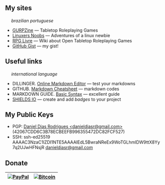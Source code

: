 ## My sites
<img src="https://hatscripts.github.io/circle-flags/flags/br.svg" width="16"> *brazilian portuguese*
* [GURPZine](https://www.gurpzine.com.br) — Tabletop Roleplaying Games
* [Linuxers Noobs](http://linuxernoob.blogspot.com) — Adventures of a linux newbie
* [RPG Livre](https://www.gurpzine.com.br/wiki) — Wiki about Open Tabletop Roleplaying Games
* [GitHub Gist](https://gist.github.com/nerun) — my gist!
<!--
![alt text](https://stc.pagseguro.uol.com.br/public/img/botoes/doacoes/120x53-doar.gif "Pague com PagSeguro - é rápido, grátis e seguro!")
-->
## Useful links
<img src="https://hatscripts.github.io/circle-flags/flags/us.svg" width="16"> *international language*
* DILLINGER. [Online Markdown Editor](https://dillinger.io) — test your markdowns
* GITHUB. [Markdown Cheatsheet](https://github.com/adam-p/markdown-here/wiki/Markdown-Cheatsheet) — markdown codes
* MARKDOWN GUIDE. [Basic Syntax](https://www.markdownguide.org/basic-syntax) — excellent guide
* [SHIELDS IO](https://shields.io/) — create and add *badges* to your project

## My Public Keys
* PGP: [Daniel Dias Rodrigues \<danieldiasr@gmail.com\>](https://keyserver.pgp.com/vkd/DownloadKey.event?keyid=0x355472DC82FCF527)(42067CDD6C3B78ECBEEFB996355472DC82FCF527)
* SSH: ssh-ed25519 AAAAC3NzaC1lZDI1NTE5AAAAIEdL5BwraNReEx9WoTGLhmIDW9ttX8Yy7q2UJwHFNsjR danieldiasr@gmail.com

## Donate
| [![PayPal](https://www.paypalobjects.com/en_US/i/btn/btn_donateCC_LG.gif)](https://www.paypal.com/donate/?hosted_button_id=T95ZWHGTG2GT2) | [![Bitcoin](https://i.stack.imgur.com/MnQ6V.png)](https://www.blockchain.com/explorer/addresses/btc/18twTBALhxKqKjt9aAmfwTB7dR5LqErRa9) |
|:-------------:|:-------------:|

<!--
**nerun/nerun** is a ✨ _special_ ✨ repository because its `README.md` (this file) appears on your GitHub profile.

Here are some ideas to get you started:

- 🔭 I’m currently working on ...
- 🌱 I’m currently learning ...
- 👯 I’m looking to collaborate on ...
- 🤔 I’m looking for help with ...
- 💬 Ask me about ...
- 📫 How to reach me: ...
- 😄 Pronouns: ...
- ⚡ Fun fact: ...
-->
